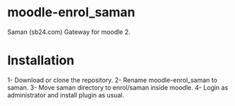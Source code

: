 # moodle-enrol_saman
Saman (sb24.com) Gateway for moodle 2.

# Installation
1- Download or clone the repository.
2- Rename moodle-enrol_saman to saman.
3- Move saman directory to enrol/saman inside moodle.
4- Login as administrator and install plugin as usual.
